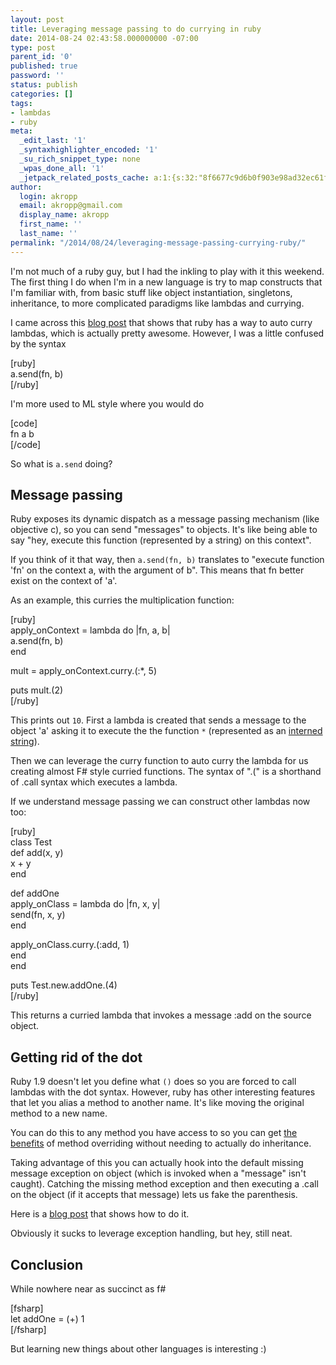```yaml
---
layout: post
title: Leveraging message passing to do currying in ruby
date: 2014-08-24 02:43:58.000000000 -07:00
type: post
parent_id: '0'
published: true
password: ''
status: publish
categories: []
tags:
- lambdas
- ruby
meta:
  _edit_last: '1'
  _syntaxhighlighter_encoded: '1'
  _su_rich_snippet_type: none
  _wpas_done_all: '1'
  _jetpack_related_posts_cache: a:1:{s:32:"8f6677c9d6b0f903e98ad32ec61f8deb";a:2:{s:7:"expires";i:1560523888;s:7:"payload";a:3:{i:0;a:1:{s:2:"id";i:4306;}i:1;a:1:{s:2:"id";i:2020;}i:2;a:1:{s:2:"id";i:3565;}}}}
author:
  login: akropp
  email: akropp@gmail.com
  display_name: akropp
  first_name: ''
  last_name: ''
permalink: "/2014/08/24/leveraging-message-passing-currying-ruby/"
---
```

I'm not much of a ruby guy, but I had the inkling to play with it this weekend. The first thing I do when I'm in a new language is try to map constructs that I'm familiar with, from basic stuff like object instantiation, singletons, inheritance, to more complicated paradigms like lambdas and currying.

I came across this [blog post](http://www.sitepoint.com/functional-programming-techniques-with-ruby-part-ii/) that shows that ruby has a way to auto curry lambdas, which is actually pretty awesome. However, I was a little confused by the syntax

[ruby]  
a.send(fn, b)  
[/ruby]

I'm more used to ML style where you would do

[code]  
fn a b  
[/code]

So what is `a.send` doing?

## Message passing

Ruby exposes its dynamic dispatch as a message passing mechanism (like objective c), so you can send "messages" to objects. It's like being able to say "hey, execute this function (represented by a string) on this context".

If you think of it that way, then `a.send(fn, b)` translates to "execute function 'fn' on the context a, with the argument of b". This means that fn better exist on the context of 'a'.

As an example, this curries the multiplication function:

[ruby]  
apply\_onContext = lambda do |fn, a, b|  
 a.send(fn, b)  
end

mult = apply\_onContext.curry.(:\*, 5)

puts mult.(2)  
[/ruby]

This prints out `10`. First a lambda is created that sends a message to the object 'a' asking it to execute the the function `*` (represented as an [interned string](http://en.wikipedia.org/wiki/String_interning)).

Then we can leverage the curry function to auto curry the lambda for us creating almost F# style curried functions. The syntax of ".(" is a shorthand of .call syntax which executes a lambda.

If we understand message passing we can construct other lambdas now too:

[ruby]  
class Test  
 def add(x, y)  
 x + y  
 end

def addOne  
 apply\_onClass = lambda do |fn, x, y|  
 send(fn, x, y)  
 end

apply\_onClass.curry.(:add, 1)  
 end  
end

puts Test.new.addOne.(4)  
[/ruby]

This returns a curried lambda that invokes a message :add on the source object.

## Getting rid of the dot

Ruby 1.9 doesn't let you define what `()` does so you are forced to call lambdas with the dot syntax. However, ruby has other interesting features that let you alias a method to another name. It's like moving the original method to a new name.

You can do this to any method you have access to so you can get [the benefits](http://www.leonardoborges.com/writings/2008/08/07/why-i-like-ruby-1-alias_method/) of method overriding without needing to actually do inheritance.

Taking advantage of this you can actually hook into the default missing message exception on object (which is invoked when a "message" isn't caught). Catching the missing method exception and then executing a .call on the object (if it accepts that message) lets us fake the parenthesis.

Here is a [blog post](https://github.com/coderrr/parenthesis_hacks/blob/master/lib/lambda.rb) that shows how to do it.

Obviously it sucks to leverage exception handling, but hey, still neat.

## Conclusion

While nowhere near as succinct as f#

[fsharp]  
let addOne = (+) 1  
[/fsharp]

But learning new things about other languages is interesting :)

